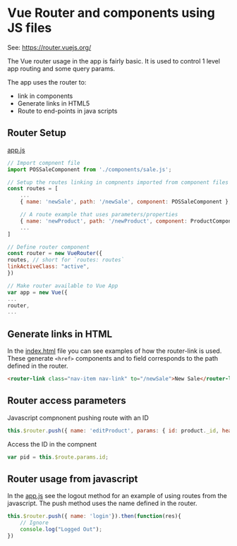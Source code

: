 # Vue Router and components using JS files
See: https://router.vuejs.org/

The Vue router usage in the app is fairly basic. It is used to control 1 level app routing and some query params.

The app uses the router to:
* link in components
* Generate links in HTML5
* Route to end-points in java scripts

## Router Setup
[app.js](../app/app.js)

```javascript
// Import compnent file
import POSSaleComponent from './components/sale.js';

// Setup the routes linking in compnents imported from component files
const routes = [
    ...
    { name: 'newSale', path: '/newSale', component: POSSaleComponent },

    // A route example that uses parameters/properties
    { name: 'newProduct', path: '/newProduct', component: ProductComponent, props: { header : 'Create New Product' } },
    ...
]

// Define router component
const router = new VueRouter({
routes, // short for `routes: routes`
linkActiveClass: "active",
})

// Make router available to Vue App
var app = new Vue({
...
router,
...

```

## Generate links in HTML

In the [index.html](../app/index.html) file you can see examples of how the router-link is used. These generate ```<href>``` components and to field corresponds to the path defined in the router.

```html
<router-link class="nav-item nav-link" to="/newSale">New Sale</router-link>        
```

## Router access parameters
Javascript compnonent pushing route with an ID
```javascript
this.$router.push({ name: 'editProduct', params: { id: product._id, heading: 'Edit Product' } })

```
Access the ID in the compnent
```javascript
var pid = this.$route.params.id;
```

## Router usage from javascript
In the [app.js](../app/app.js) see the logout method for an example of using routes from the javascript. The push method uses the name defined in the router.

```javascript
this.$router.push({ name: 'login'}).then(function(res){
    // Ignore
    console.log("Logged Out");
})
        
```
